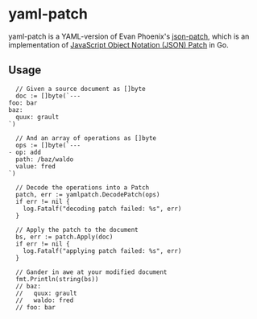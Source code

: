 # yaml-patch

yaml-patch is a YAML-version of Evan Phoenix's
[json-patch](https://github.com/evanphx/json-patch), which is an implementation
of [JavaScript Object Notation (JSON) Patch](https://tools.ietf.org/html/rfc6902)
in Go.

## Usage

```
  // Given a source document as []byte
  doc := []byte(`---
foo: bar
baz:
  quux: grault
`)

  // And an array of operations as []byte
  ops := []byte(`---
- op: add
  path: /baz/waldo
  value: fred
`)

  // Decode the operations into a Patch
  patch, err := yamlpatch.DecodePatch(ops)
  if err != nil {
    log.Fatalf("decoding patch failed: %s", err)
  }

  // Apply the patch to the document
  bs, err := patch.Apply(doc)
  if err != nil {
    log.Fatalf("applying patch failed: %s", err)
  }

  // Gander in awe at your modified document
  fmt.Println(string(bs))
  // baz:
  //   quux: grault
  //   waldo: fred
  // foo: bar
```
